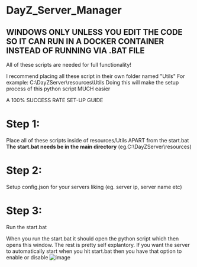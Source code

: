 # DayZ_Server_Manager

## WINDOWS ONLY UNLESS YOU EDIT THE CODE SO IT CAN RUN IN A DOCKER CONTAINER INSTEAD OF RUNNING VIA .BAT FILE

All of these scripts are needed for full functionality!

I recommend placing all these script in their own folder named "Utils"
For example: C:\DayZServer\resources\Utils
Doing this will make the setup process of this python script MUCH easier

A 100% SUCCESS RATE SET-UP GUIDE

# Step 1:

Place all of these scripts inside of resources/Utils APART from the start.bat
**The start.bat needs be in the main directory**
(eg.C:\DayZServer\resources)

# Step 2:

Setup config.json for your servers liking (eg. server ip, server name etc)

# Step 3:

Run the start.bat

When you run the start.bat it should open the python script which then opens this window. The rest is pretty self explantory.
If you want the server to automatically start when you hit start.bat then you have that option to enable or disable
![image](https://github.com/user-attachments/assets/354d2b87-79cd-48e7-8091-e174cc6d28cd)
